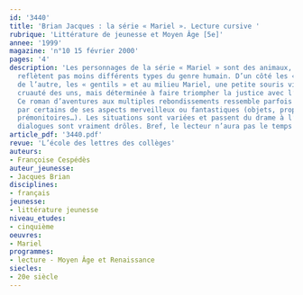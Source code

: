 ```yaml
---
id: '3440'
title: 'Brian Jacques : la série « Mariel ». Lecture cursive '
rubrique: 'Littérature de jeunesse et Moyen Âge [5e]'
annee: '1999'
magazine: 'n°10 15 février 2000'
pages: '4'
description: 'Les personnages de la série « Mariel » sont des animaux, mais n’en
  reflètent pas moins différents types du genre humain. D’un côté les « méchants »,
  de l’autre, les « gentils » et au milieu Mariel, une petite souris victime de la
  cruauté des uns, mais déterminée à faire triompher la justice avec l’aide des autres.
  Ce roman d’aventures aux multiples rebondissements ressemble parfois à un conte
  par certains de ses aspects merveilleux ou fantastiques (objets, prophéties, chansons
  prémonitoires…). Les situations sont variées et passent du drame à l’humour. Certains
  dialogues sont vraiment drôles. Bref, le lecteur n’aura pas le temps de s’ennuyer…'
article_pdf: '3440.pdf'
revue: 'L’école des lettres des collèges'
auteurs:
- Françoise Cespédès
auteur_jeunesse:
- Jacques Brian
disciplines:
- français
jeunesse:
- littérature jeunesse
niveau_etudes:
- cinquième
oeuvres:
- Mariel
programmes:
- lecture - Moyen Âge et Renaissance
siecles:
- 20e siècle
---
```

